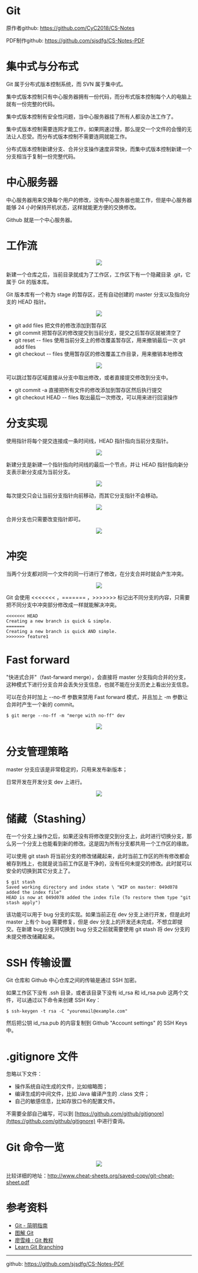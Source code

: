 # Git

原作者github: https://github.com/CyC2018/CS-Notes

PDF制作github: https://github.com/sjsdfg/CS-Notes-PDF

# 集中式与分布式

Git 属于分布式版本控制系统，而 SVN 属于集中式。

集中式版本控制只有中心服务器拥有一份代码，而分布式版本控制每个人的电脑上就有一份完整的代码。

集中式版本控制有安全性问题，当中心服务器挂了所有人都没办法工作了。

集中式版本控制需要连网才能工作，如果网速过慢，那么提交一个文件的会慢的无法让人忍受。而分布式版本控制不需要连网就能工作。

分布式版本控制新建分支、合并分支操作速度非常快，而集中式版本控制新建一个分支相当于复制一份完整代码。

# 中心服务器

中心服务器用来交换每个用户的修改，没有中心服务器也能工作，但是中心服务器能够 24 小时保持开机状态，这样就能更方便的交换修改。

Github 就是一个中心服务器。

# 工作流

<div align="center"> <img src="https://github.com/CyC2018/CS-Notes/raw/master/docs/notes/pics/a1198642-9159-4d88-8aec-c3b04e7a2563.jpg"/> </div>

新建一个仓库之后，当前目录就成为了工作区，工作区下有一个隐藏目录 .git，它属于 Git 的版本库。

Git 版本库有一个称为 stage 的暂存区，还有自动创建的 master 分支以及指向分支的 HEAD 指针。

<div align="center"> <img src="https://github.com/CyC2018/CS-Notes/raw/master/docs/notes/pics/46f66e88-e65a-4ad0-a060-3c63fe22947c.png"/> </div>

- git add files 把文件的修改添加到暂存区
- git commit 把暂存区的修改提交到当前分支，提交之后暂存区就被清空了
- git reset -- files 使用当前分支上的修改覆盖暂存区，用来撤销最后一次 git add files
- git checkout -- files 使用暂存区的修改覆盖工作目录，用来撤销本地修改

<div align="center"> <img src="https://github.com/CyC2018/CS-Notes/raw/master/docs/notes/pics/17976404-95f5-480e-9cb4-250e6aa1d55f.png"/> </div>

可以跳过暂存区域直接从分支中取出修改，或者直接提交修改到分支中。

- git commit -a 直接把所有文件的修改添加到暂存区然后执行提交
- git checkout HEAD -- files 取出最后一次修改，可以用来进行回滚操作

# 分支实现

使用指针将每个提交连接成一条时间线，HEAD 指针指向当前分支指针。

<div align="center"> <img src="https://github.com/CyC2018/CS-Notes/raw/master/docs/notes/pics/fb546e12-e1fb-4b72-a1fb-8a7f5000dce6.jpg"/> </div>

新建分支是新建一个指针指向时间线的最后一个节点，并让 HEAD 指针指向新分支表示新分支成为当前分支。

<div align="center"> <img src="https://github.com/CyC2018/CS-Notes/raw/master/docs/notes/pics/bc775758-89ab-4805-9f9c-78b8739cf780.jpg"/> </div>

每次提交只会让当前分支指针向前移动，而其它分支指针不会移动。

<div align="center"> <img src="https://github.com/CyC2018/CS-Notes/raw/master/docs/notes/pics/5292faa6-0141-4638-bf0f-bb95b081dcba.jpg"/> </div>

合并分支也只需要改变指针即可。

<div align="center"> <img src="https://github.com/CyC2018/CS-Notes/raw/master/docs/notes/pics/1164a71f-413d-494a-9cc8-679fb6a2613d.jpg"/> </div>

# 冲突

当两个分支都对同一个文件的同一行进行了修改，在分支合并时就会产生冲突。

<div align="center"> <img src="https://github.com/CyC2018/CS-Notes/raw/master/docs/notes/pics/58e57a21-6b6b-40b6-af85-956dd4e0f55a.jpg"/> </div>

Git 会使用 <<<<<<< ，======= ，>>>>>>> 标记出不同分支的内容，只需要把不同分支中冲突部分修改成一样就能解决冲突。

```
<<<<<<< HEAD
Creating a new branch is quick & simple.
=======
Creating a new branch is quick AND simple.
>>>>>>> feature1
```

# Fast forward

"快进式合并"（fast-farward merge），会直接将 master 分支指向合并的分支，这种模式下进行分支合并会丢失分支信息，也就不能在分支历史上看出分支信息。

可以在合并时加上 --no-ff 参数来禁用 Fast forward 模式，并且加上 -m 参数让合并时产生一个新的 commit。

```
$ git merge --no-ff -m "merge with no-ff" dev
```

<div align="center"> <img src="https://github.com/CyC2018/CS-Notes/raw/master/docs/notes/pics/dd78a1fe-1ff3-4bcf-a56f-8c003995beb6.jpg"/> </div>

# 分支管理策略

master 分支应该是非常稳定的，只用来发布新版本；

日常开发在开发分支 dev 上进行。

<div align="center"> <img src="https://github.com/CyC2018/CS-Notes/raw/master/docs/notes/pics/245fd2fb-209c-4ad5-bc5e-eb5664966a0e.jpg"/> </div>

# 储藏（Stashing）

在一个分支上操作之后，如果还没有将修改提交到分支上，此时进行切换分支，那么另一个分支上也能看到新的修改。这是因为所有分支都共用一个工作区的缘故。

可以使用 git stash 将当前分支的修改储藏起来，此时当前工作区的所有修改都会被存到栈上，也就是说当前工作区是干净的，没有任何未提交的修改。此时就可以安全的切换到其它分支上了。

```
$ git stash
Saved working directory and index state \ "WIP on master: 049d078 added the index file"
HEAD is now at 049d078 added the index file (To restore them type "git stash apply")
```

该功能可以用于 bug 分支的实现。如果当前正在 dev 分支上进行开发，但是此时 master 上有个 bug 需要修复，但是 dev 分支上的开发还未完成，不想立即提交。在新建 bug 分支并切换到 bug 分支之前就需要使用 git stash 将 dev 分支的未提交修改储藏起来。

# SSH 传输设置

Git 仓库和 Github 中心仓库之间的传输是通过 SSH 加密。

如果工作区下没有 .ssh 目录，或者该目录下没有 id_rsa 和 id_rsa.pub 这两个文件，可以通过以下命令来创建 SSH Key：

```
$ ssh-keygen -t rsa -C "youremail@example.com"
```

然后把公钥 id_rsa.pub 的内容复制到 Github "Account settings" 的 SSH Keys 中。

# .gitignore 文件

忽略以下文件：

- 操作系统自动生成的文件，比如缩略图；
- 编译生成的中间文件，比如 Java 编译产生的 .class 文件；
- 自己的敏感信息，比如存放口令的配置文件。

不需要全部自己编写，可以到 [https://github.com/github/gitignore](https://github.com/github/gitignore) 中进行查询。

# Git 命令一览

<div align="center"> <img src="https://github.com/CyC2018/CS-Notes/raw/master/docs/notes/pics/7a29acce-f243-4914-9f00-f2988c528412.jpg"/> </div>

比较详细的地址：http://www.cheat-sheets.org/saved-copy/git-cheat-sheet.pdf

# 参考资料

- [Git - 简明指南](http://rogerdudler.github.io/git-guide/index.zh.html)
- [图解 Git](http://marklodato.github.io/visual-git-guide/index-zh-cn.html)
- [廖雪峰 : Git 教程](https://www.liaoxuefeng.com/wiki/0013739516305929606dd18361248578c67b8067c8c017b000)
- [Learn Git Branching](https://learngitbranching.js.org/)


---
github: https://github.com/sjsdfg/CS-Notes-PDF